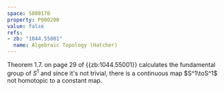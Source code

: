 ```yaml
---
space: S000170
property: P000200
value: false
refs:
- zb: "1044.55001"
  name: Algebraic Topology (Hatcher)
---
```


Theorem 1.7. on page 29 of {{zb:1044.55001}} calculates the fundamental group of $S^1$ and since it's not trivial, there is a continuous map $S^1\toS^1$ not homotopic to a constant map.